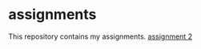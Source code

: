 # assignments
This repository contains my assignments.
[assignment 2](https://github.com/Anthonyvandenberg/assignments/blob/master/assignment2.html)
